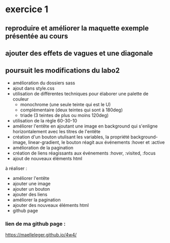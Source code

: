 # exercice 1
## reproduire et améliorer la maquette exemple présentée au cours
## ajouter des effets de vagues et une diagonale

## poursuit les modifications du labo2

- amélioration du dossiers sass
- ajout dans style.css
- utilisation de différentes techniques pour élaborer une palette de couleur
    - monochrome (une seule teinte qui est le U)
    - complémentaire (deux teintes qui sont à 180deg)
    - triade (3 teintes de plus ou moins 120deg)
- utilisation de la règle 60-30-10
- améliorer l'entête en ajoutant une image en background qui s'enligne horizontalement avec les titres de l'entête
- création d'un bouton utulisant les variables, la propriété background-image, linear-gradient, le bouton réagit aux événements :hover et :active
- amélioration de la pagination
- création de liens réagissants aux événements :hover, :visited, :focus
- ajout de nouveaux éléments html

à réaliser :
- améliorer l'entête
- ajouter une image
- ajouter un bouton
- ajouter des liens
- améliorer la pagination
- ajouter des nouveaux éléments html
- github page

### lien de ma github page : 
https://maelleleger.github.io/4w4/